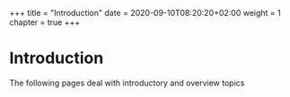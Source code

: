 +++
title = "Introduction"
date = 2020-09-10T08:20:20+02:00
weight = 1
chapter = true
+++

# Introduction

The following pages deal with introductory and overview topics